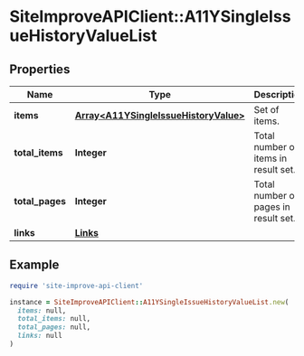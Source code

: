 # SiteImproveAPIClient::A11YSingleIssueHistoryValueList

## Properties

| Name | Type | Description | Notes |
| ---- | ---- | ----------- | ----- |
| **items** | [**Array&lt;A11YSingleIssueHistoryValue&gt;**](A11YSingleIssueHistoryValue.md) | Set of items. |  |
| **total_items** | **Integer** | Total number of items in result set. |  |
| **total_pages** | **Integer** | Total number of pages in result set. |  |
| **links** | [**Links**](Links.md) |  | [optional] |

## Example

```ruby
require 'site-improve-api-client'

instance = SiteImproveAPIClient::A11YSingleIssueHistoryValueList.new(
  items: null,
  total_items: null,
  total_pages: null,
  links: null
)
```

